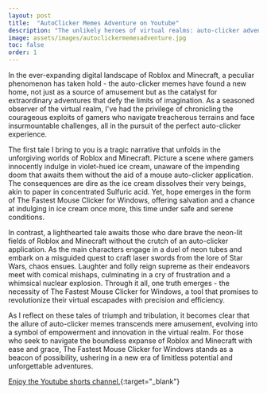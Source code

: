 ```yaml
---
layout: post
title:  "AutoClicker Memes Adventure on Youtube"
description: "The unlikely heroes of virtual realms: auto-clicker adventures unveiled"
image: assets/images/autoclickermemesadventure.jpg
toc: false
order: 1
---
```

In the ever-expanding digital landscape of Roblox and Minecraft, a peculiar phenomenon has taken hold - the auto-clicker memes have found a new home, not just as a source of amusement but as the catalyst for extraordinary adventures that defy the limits of imagination. As a seasoned observer of the virtual realm, I've had the privilege of chronicling the courageous exploits of gamers who navigate treacherous terrains and face insurmountable challenges, all in the pursuit of the perfect auto-clicker experience.

The first tale I bring to you is a tragic narrative that unfolds in the unforgiving worlds of Roblox and Minecraft. Picture a scene where gamers innocently indulge in violet-hued ice cream, unaware of the impending doom that awaits them without the aid of a mouse auto-clicker application. The consequences are dire as the ice cream dissolves their very beings, akin to paper in concentrated Sulfuric acid. Yet, hope emerges in the form of The Fastest Mouse Clicker for Windows, offering salvation and a chance at indulging in ice cream once more, this time under safe and serene conditions.

In contrast, a lighthearted tale awaits those who dare brave the neon-lit fields of Roblox and Minecraft without the crutch of an auto-clicker application. As the main characters engage in a duel of neon tubes and embark on a misguided quest to craft laser swords from the lore of Star Wars, chaos ensues. Laughter and folly reign supreme as their endeavors meet with comical mishaps, culminating in a cry of frustration and a whimsical nuclear explosion. Through it all, one truth emerges - the necessity of The Fastest Mouse Clicker for Windows, a tool that promises to revolutionize their virtual escapades with precision and efficiency.

As I reflect on these tales of triumph and tribulation, it becomes clear that the allure of auto-clicker memes transcends mere amusement, evolving into a symbol of empowerment and innovation in the virtual realm. For those who seek to navigate the boundless expanse of Roblox and Minecraft with ease and grace, The Fastest Mouse Clicker for Windows stands as a beacon of possibility, ushering in a new era of limitless potential and unforgettable adventures.

[Enjoy the Youtube shorts channel.](https://www.youtube.com/@Fastest-Mouse-Clicker-Windows/shorts){:target="_blank"}
